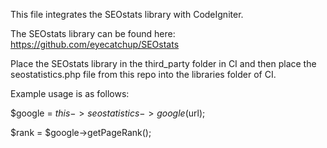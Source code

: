 This file integrates the SEOstats library with CodeIgniter.

The SEOstats library can be found here:
https://github.com/eyecatchup/SEOstats

Place the SEOstats library in the third_party folder in CI and then place the seostatistics.php file from this repo into the libraries folder of CI.

Example usage is as follows:

$google = $this->seostatistics->google($url);

$rank = $google->getPageRank();
